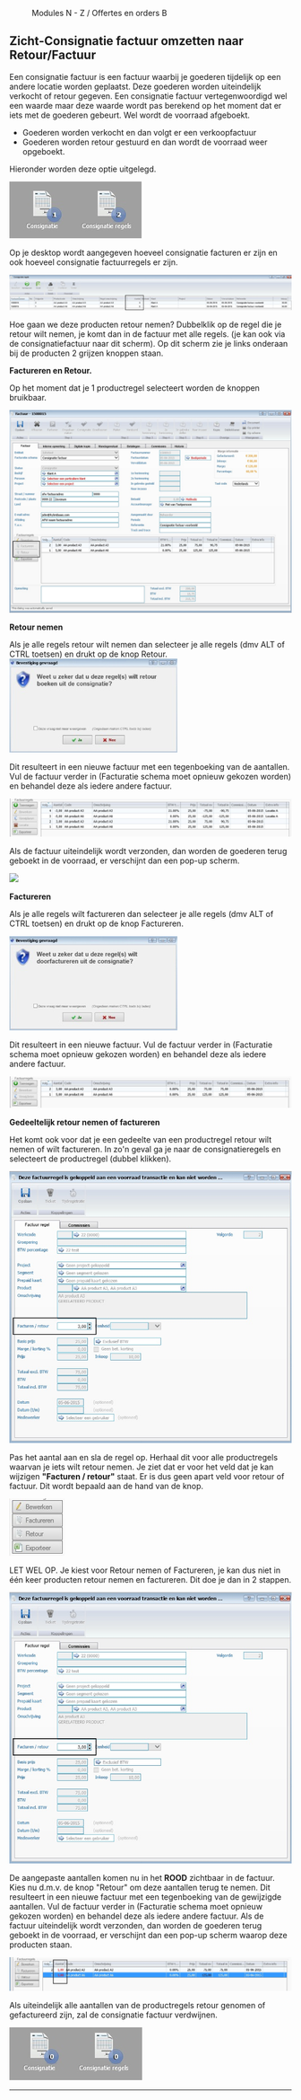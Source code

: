 <properties>
	<page>
		<title>Offerte en Order</title>
	</page>
	<menu>
		<position>Modules  N - Z / Offertes en orders</position> 
		<title>Zicht-Consignatie factuur omzetten</title>
	<sort>B</sort>
	</menu>
</properties>

## Zicht-Consignatie factuur omzetten naar Retour/Factuur ##

Een consignatie factuur is een factuur waarbij je goederen tijdelijk op een andere locatie worden geplaatst. Deze goederen worden uiteindelijk verkocht of retour gegeven. 
Een consignatie factuur vertegenwoordigd wel een waarde maar deze waarde wordt pas berekend op het moment dat er iets met de goederen gebeurt. Wel wordt de voorraad afgeboekt.

- Goederen worden verkocht en dan volgt er een verkoopfactuur
- Goederen worden retour gestuurd en dan wordt de voorraad weer opgeboekt. 

Hieronder worden deze optie uitgelegd.

![](images/consignatie-desktop.jpg) 

Op je desktop wordt aangegeven hoeveel consignatie facturen er zijn en ook hoeveel consignatie factuurregels er zijn.

![](images/consignatie-factuurregels.jpg) 

Hoe gaan we deze producten retour nemen?
Dubbelklik op de regel die je retour wilt nemen, je komt dan in de factuur met alle regels. (je kan ook via de consignatiefactuur naar dit scherm). Op dit scherm zie je links onderaan bij de producten 2 grijzen knoppen staan.

 **Factureren en Retour.**

Op het moment dat je 1 productregel selecteert worden de knoppen bruikbaar.

![](images/consignatie-factuurregels-knop.jpg) 

**Retour nemen**

Als je alle regels retour wilt nemen dan selecteer je alle regels (dmv ALT of CTRL toetsen) en drukt op de knop Retour.   
![](images/consignatie-knop-retour.jpg)

Dit resulteert in een nieuwe factuur met een tegenboeking van de aantallen. Vul de factuur verder in (Facturatie schema moet opnieuw gekozen worden) en behandel deze als iedere andere factuur.

![](images/consignatie-knop-retour-1.jpg)

Als de factuur uiteindelijk wordt verzonden, dan worden de goederen terug geboekt in de voorraad, er verschijnt dan een pop-up scherm.

![](images/consignatie-retour-factuur.jpg)

**Factureren**

Als je alle regels wilt factureren dan selecteer je alle regels (dmv ALT of CTRL toetsen) en drukt op de knop Factureren.   

![](images/consignatie-knop-factuur.jpg)

Dit resulteert in een nieuwe factuur. Vul de factuur verder in (Facturatie schema moet opnieuw gekozen worden) en behandel deze als iedere andere factuur.

![](images/consignatie-factuur-factuur.jpg)

**Gedeeltelijk retour nemen of factureren**

Het komt ook voor dat je een gedeelte van een productregel retour wilt nemen of wilt factureren. In zo'n geval ga je naar de consignatieregels en selecteert de productregel (dubbel klikken).

![](images/consignatie-gedeeltelijk.jpg)

Pas het aantal aan en sla de regel op. Herhaal dit voor alle productregels waarvan je iets wilt retour nemen. Je ziet dat er voor het veld dat je kan wijzigen **"Facturen / retour"** staat. Er is dus geen apart veld voor retour of factuur. Dit wordt bepaald aan de hand van de knop.

![](images/knop.jpg)

<div class="warning">LET WEL OP. Je kiest voor Retour nemen of Factureren, je kan dus niet in één keer producten retour nemen en factureren.
Dit doe je dan in 2 stappen.</div>

![](images/consignatie-gedeeltelijk.jpg)

De aangepaste aantallen komen nu in het **ROOD** zichtbaar in de factuur. 
Kies nu d.m.v. de knop "Retour" om deze aantallen terug te nemen.
Dit resulteert in een nieuwe factuur met een tegenboeking van de gewijzigde aantallen. Vul de factuur verder in (Facturatie schema moet opnieuw gekozen worden) en behandel deze als iedere andere factuur. Als de factuur uiteindelijk wordt verzonden, dan worden de goederen terug geboekt in de voorraad, er verschijnt dan een pop-up scherm waarop deze producten staan.
 
![](images/consignatie-gedeeltelijk-retour.jpg)

Als uiteindelijk alle aantallen van de productregels retour genomen of gefactureerd zijn, zal de consignatie factuur verdwijnen.

![](images/consignatie-eind.jpg) 

----------
